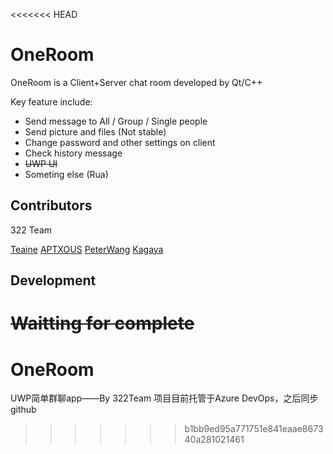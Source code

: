<<<<<<< HEAD
# OneRoom 

OneRoom is a Client+Server chat room developed by Qt/C++

Key feature include:

- Send message to All / Group / Single people
- Send picture and files (Not stable)
- Change password and other settings on client
- Check history message
- ~~UWP UI~~
- Someting else (Rua)

## Contributors

322 Team

[Teaine](https://github.com/Teaine)
[APTXOUS](https://github.com/APTXOUS)
[PeterWang](https://github.com/TaihouDaisuki)
[Kagaya](https://github.com/kagaya85)

## Development

~~Waitting for complete~~
=======
# OneRoom
UWP简单群聊app——By 322Team
项目目前托管于Azure DevOps，之后同步github
>>>>>>> b1bb9ed95a771751e841eaae867340a281021461
